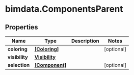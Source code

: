 # bimdata.ComponentsParent

## Properties
Name | Type | Description | Notes
------------ | ------------- | ------------- | -------------
**coloring** | [**[Coloring]**](Coloring.md) |  | [optional] 
**visibility** | [**Visibility**](Visibility.md) |  | 
**selection** | [**[Component]**](Component.md) |  | [optional] 



